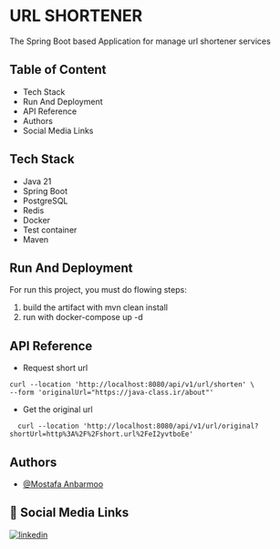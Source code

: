 # URL SHORTENER

The Spring Boot based Application for manage url shortener services

## Table of Content

- Tech Stack
- Run And Deployment
- API Reference
- Authors
- Social Media Links

## Tech Stack

- Java 21
- Spring Boot
- PostgreSQL
- Redis
- Docker
- Test container
- Maven

## Run And Deployment

For run this project, you must do flowing steps:

1. build the artifact with mvn clean install
2. run with docker-compose up -d

## API Reference

- Request short url

```http
curl --location 'http://localhost:8080/api/v1/url/shorten' \
--form 'originalUrl="https://java-class.ir/about"'
```

- Get the original url

```http
  curl --location 'http://localhost:8080/api/v1/url/original?shortUrl=http%3A%2F%2Fshort.url%2FeI2yvtboEe'
```

## Authors

- [@Mostafa Anbarmoo](https://www.github.com/java-class)

## 🔗 Social Media Links

[![linkedin](https://img.shields.io/badge/linkedin-0A66C2?style=for-the-badge&logo=linkedin&logoColor=white)](https://www.linkedin.com/in/mostafa-anbarmoo)
